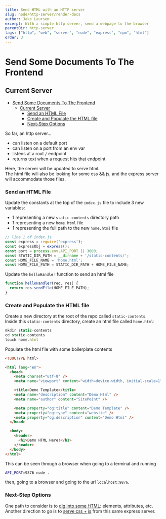 ```yaml
---
title: Send HTML with an HTTP server
slug: node/http-server/render-docs
author: Jake Laursen
excerpt: With a simple http server, send a webpage to the browser
parentDir: http-server
tags: ["http", "web", "server", "node", "express", "npm", "html"]
order: 3
---
```


# Send Some Documents To The Frontend
## Current Server

- [Send Some Documents To The Frontend](#send-some-documents-to-the-frontend)
  - [Current Server](#current-server)
    - [Send an HTML File](#send-an-html-file)
    - [Create and Populate the HTML file](#create-and-populate-the-html-file)
    - [Next-Step Options](#next-step-options)

So far, an http server...

- can listen on a default port
- can listen on a port from an env var
- listens at a root `/` endpoint
- returns text when a request hits that endpoint

Here, the server will be updated to serve html.  
The html file will also be looking for some css && js, and the express server will accommodate those files.

### Send an HTML File

Update the constants at the top of the `index.js` file to include 3 new variables:

- 1 representing a new `static-contents` directory path
- 1 representing a new `home.html` file
- 1 representing the full path to the new `home.html` file

```js
// line 1 of index.js
const express = require('express');
const expressObj = express();
const port = process.env.API_PORT || 3000;
const STATIC_DIR_PATH = __dirname + '/static-contents/';
const HOME_FILE_NAME = 'home.html';
const HOME_FILE_PATH = STATIC_DIR_PATH + HOME_FILE_NAME;
```

Update the `helloHandler` function to send an html file

```javascript
function helloHandler(req, res) {
  return res.sendFile(HOME_FILE_PATH);
}
```

### Create and Populate the HTML file

Create a new directory at the root of the repo called `static-contents`.  
Inside this `static-contents` directory, create an html file called `home.html`:

```js
mkdir static-contents
cd static-contents
touch home.html
```

Populate the html file with some boilerplate contents

```html
<!DOCTYPE html>

<html lang="en">
  <head>
    <meta charset="utf-8" />
    <meta name="viewport" content="width=device-width, initial-scale=1" />

    <title>Demo Template</title>
    <meta name="description" content="Demo Html" />
    <meta name="author" content="SitePoint" />

    <meta property="og:title" content="Demo Template" />
    <meta property="og:type" content="website" />
    <meta property="og:description" content="Demo Html" />
  </head>

  <body>
    <header>
      <h1>Demo HTML Here!</h1>
    </header>
  </body>
</html>
```

This can be seen through a browser when going to a terminal and running

```bash
API_PORT=9876 node .
```

then, going to a browser and going to the url
`localhost:9876`.

### Next-Step Options

One path to consider is to [dig into some HTML](./../html): elements, attributes, etc.  
Another direction to go is to [serve css + js](/node/http-server/styling-and-interaction) from this same express server.
